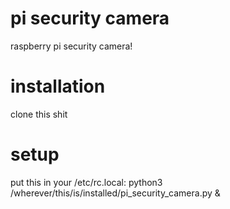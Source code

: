 # pi security camera
raspberry pi security camera!

# installation
clone this shit

# setup
put this in your /etc/rc.local:
    python3 /wherever/this/is/installed/pi_security_camera.py &

